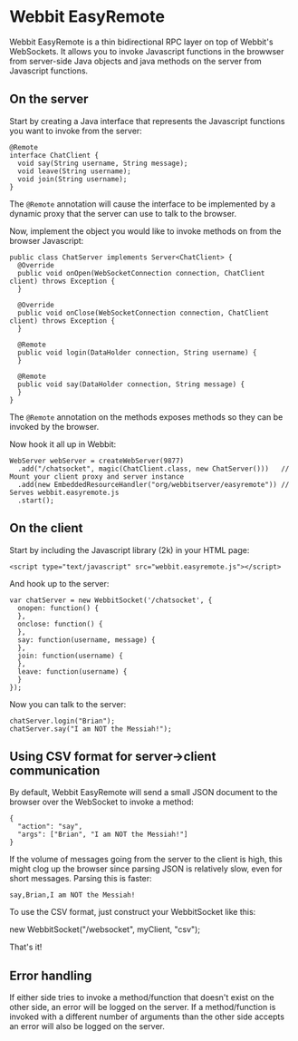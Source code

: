 # Webbit EasyRemote

Webbit EasyRemote is a thin bidirectional RPC layer on top of Webbit's WebSockets.
It allows you to invoke Javascript functions in the browwser from server-side Java objects
and java methods on the server from Javascript functions.

## On the server

Start by creating a Java interface that represents the Javascript functions you want to invoke from the server:

    @Remote
    interface ChatClient {
      void say(String username, String message);
      void leave(String username);
      void join(String username);
    }

The `@Remote` annotation will cause the interface to be implemented by a dynamic proxy that the server can use to talk to the browser.

Now, implement the object you would like to invoke methods on from the browser Javascript:

    public class ChatServer implements Server<ChatClient> {
      @Override
      public void onOpen(WebSocketConnection connection, ChatClient client) throws Exception {
      }

      @Override
      public void onClose(WebSocketConnection connection, ChatClient client) throws Exception {
      }

      @Remote
      public void login(DataHolder connection, String username) {
      }

      @Remote
      public void say(DataHolder connection, String message) {
      }
    }

The `@Remote` annotation on the methods exposes methods so they can be invoked by the browser.

Now hook it all up in Webbit:

    WebServer webServer = createWebServer(9877)
      .add("/chatsocket", magic(ChatClient.class, new ChatServer()))   // Mount your client proxy and server instance
      .add(new EmbeddedResourceHandler("org/webbitserver/easyremote")) // Serves webbit.easyremote.js
      .start();

## On the client

Start by including the Javascript library (2k) in your HTML page:

    <script type="text/javascript" src="webbit.easyremote.js"></script>

And hook up to the server:

    var chatServer = new WebbitSocket('/chatsocket', {
      onopen: function() {
      },
      onclose: function() {
      },
      say: function(username, message) {
      },
      join: function(username) {
      },
      leave: function(username) {
      }
    });

Now you can talk to the server:

    chatServer.login("Brian");
    chatServer.say("I am NOT the Messiah!");

## Using CSV format for server->client communication

By default, Webbit EasyRemote will send a small JSON document to the browser over the WebSocket to invoke a method:

    {
      "action": "say",
      "args": ["Brian", "I am NOT the Messiah!"]
    }

If the volume of messages going from the server to the client is high, this might clog up the browser since parsing JSON is relatively
slow, even for short messages. Parsing this is faster:

    say,Brian,I am NOT the Messiah!

To use the CSV format, just construct your WebbitSocket like this:

   new WebbitSocket("/websocket", myClient, "csv");

That's it!

## Error handling

If either side tries to invoke a method/function that doesn't exist on the other side, an error will be logged on the server.
If a method/function is invoked with a different number of arguments than the other side accepts an error will also be logged on the server.